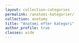 ```yaml
---
layout: collection-categories
permalink: /anatomi-kategorier/
collection: anatomy
title: "Anatomi efter kategori"
author_profile: true
classes: wide
---
```

